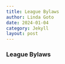 ```yaml
---
title: League Bylaws
author: Linda Goto
date: 2024-01-04
category: Jekyll
layout: post
---
```


### League Bylaws

[1]: https://pages.github.com